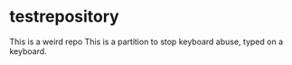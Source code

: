 # testrepository
This is a weird repo
This is a partition to stop keyboard abuse, typed on a keyboard.
